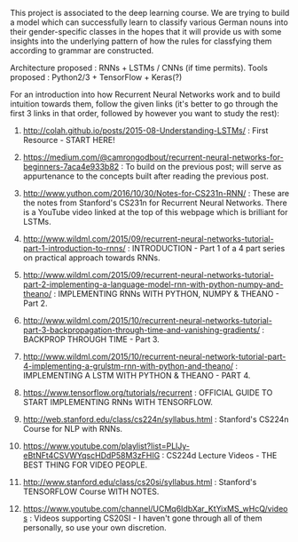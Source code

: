 This project is associated to the deep learning course. We are trying to build a model which can successfully learn to classify various German nouns into their gender-specific classes in the hopes
that it will provide us with some insights into the underlying pattern of how the rules for classfying them according to grammar are constructed. 

Architecture proposed : RNNs + LSTMs / CNNs (if time permits).
Tools proposed : Python2/3 + TensorFlow + Keras(?)

For an introduction into how Recurrent Neural Networks work and to build intuition towards them, follow the given links (it's better to go through the first 3 links in that order, followed by
however you want to study the rest): 

1. http://colah.github.io/posts/2015-08-Understanding-LSTMs/ : First Resource - START HERE!

2. https://medium.com/@camrongodbout/recurrent-neural-networks-for-beginners-7aca4e933b82 : To build on the previous post; will serve as appurtenance to the concepts built after reading the previous post.

3. http://www.yuthon.com/2016/10/30/Notes-for-CS231n-RNN/ : These are the notes from Stanford's CS231n for Recurrent Neural Networks. There is a YouTube video linked at the top of this webpage which is brilliant for LSTMs.

4. http://www.wildml.com/2015/09/recurrent-neural-networks-tutorial-part-1-introduction-to-rnns/ : INTRODUCTION - Part 1 of a 4 part series on practical approach towards RNNs.

5. http://www.wildml.com/2015/09/recurrent-neural-networks-tutorial-part-2-implementing-a-language-model-rnn-with-python-numpy-and-theano/ : IMPLEMENTING RNNs WITH PYTHON, NUMPY & THEANO - Part 2.

6. http://www.wildml.com/2015/10/recurrent-neural-networks-tutorial-part-3-backpropagation-through-time-and-vanishing-gradients/ : BACKPROP THROUGH TIME - Part 3.

7. http://www.wildml.com/2015/10/recurrent-neural-network-tutorial-part-4-implementing-a-grulstm-rnn-with-python-and-theano/ : IMPLEMENTING A LSTM WITH PYTHON & THEANO - PART 4.

8. https://www.tensorflow.org/tutorials/recurrent : OFFICIAL GUIDE TO START IMPLEMENTING RNNs WITH TENSORFLOW.

9. http://web.stanford.edu/class/cs224n/syllabus.html : Stanford's CS224n Course for NLP with RNNs. 

10. https://www.youtube.com/playlist?list=PLlJy-eBtNFt4CSVWYqscHDdP58M3zFHIG : CS224d Lecture Videos - THE BEST THING FOR VIDEO PEOPLE.

11. http://www.stanford.edu/class/cs20si/syllabus.html : Stanford's TENSORFLOW Course WITH NOTES.

12. https://www.youtube.com/channel/UCMq6IdbXar_KtYixMS_wHcQ/videos : Videos supporting CS20SI - I haven't gone through all of them personally, so use your own discretion.